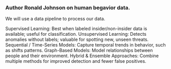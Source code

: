 ### Author Ronald Johnson on human begavior data. 
We will use a data pipeline to process our data. 



Supervised Learning: Best when labeled insider/non-insider data is available; useful for classification.
Unsupervised Learning: Detects anomalies without labels; valuable for spotting new, unseen threats.
Sequential / Time-Series Models: Capture temporal trends in behavior, such as shifts patterns.
Graph-Based Models: Model relationships between people and their environment.
Hybrid & Ensemble Approaches: Combine multiple methods for improved detection and fewer false positives.

